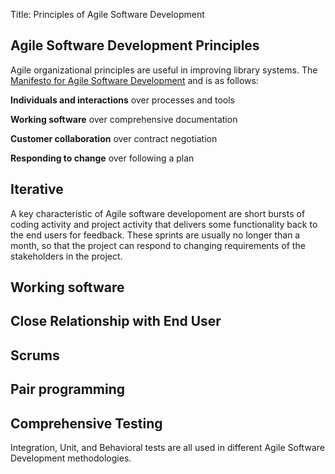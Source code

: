 Title: Principles of Agile Software Development

[Manifesto]: http://agilemanifesto.org/

Agile Software Development Principles
-------------------------------------
Agile organizational principles are useful in improving library systems. The 
[Manifesto for Agile Software Development][Manifesto]  and is as follows:

  **Individuals and interactions** over processes and tools

  **Working software** over comprehensive documentation

  **Customer collaboration** over contract negotiation

  **Responding to change** over following a plan



## Iterative
A key characteristic of Agile software developoment are short bursts of coding activity and
project activity that delivers some functionality back to the end users for feedback. These sprints
are usually no longer than a month, so that the project can respond to changing requirements of
the stakeholders in the project. 

## Working software

## Close Relationship with End User

## Scrums

## Pair programming

## Comprehensive Testing
Integration, Unit, and Behavioral tests are all used in different Agile 
Software Development methodologies.
